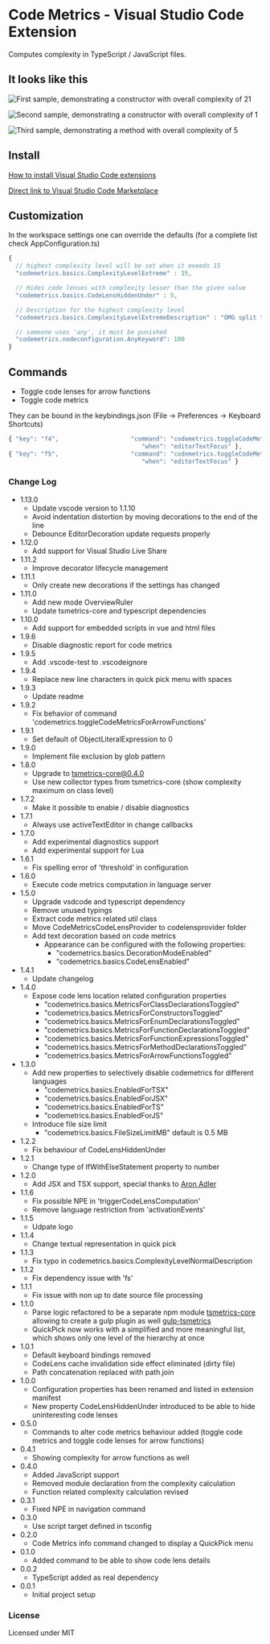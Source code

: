 # Code Metrics - Visual Studio Code Extension

Computes complexity in TypeScript / JavaScript files.

## It looks like this

![First sample, demonstrating a constructor with overall complexity of 21](https://raw.githubusercontent.com/kisstkondoros/codemetrics/master/images/Sample1.png)

![Second sample, demonstrating a constructor with overall complexity of 1](https://raw.githubusercontent.com/kisstkondoros/codemetrics/master/images/Sample2.png)

![Third sample, demonstrating a method with overall complexity of 5](https://raw.githubusercontent.com/kisstkondoros/codemetrics/master/images/Sample3.png)

## Install

[How to install Visual Studio Code extensions](https://code.visualstudio.com/docs/editor/extension-gallery)

[Direct link to Visual Studio Code Marketplace](https://marketplace.visualstudio.com/items?itemName=kisstkondoros.vscode-codemetrics)

## Customization
In the workspace settings one can override the defaults
(for a complete list check AppConfiguration.ts)
```javascript
{
  // highest complexity level will be set when it exeeds 15
  "codemetrics.basics.ComplexityLevelExtreme" : 15,

  // Hides code lenses with complexity lesser than the given value
  "codemetrics.basics.CodeLensHiddenUnder" : 5,

  // Description for the highest complexity level
  "codemetrics.basics.ComplexityLevelExtremeDescription" : "OMG split this up!",

  // someone uses 'any', it must be punished
  "codemetrics.nodeconfiguration.AnyKeyword": 100
}
```

## Commands
- Toggle code lenses for arrow functions
- Toggle code metrics

They can be bound in the keybindings.json (File -> Preferences -> Keyboard Shortcuts)
```javascript
{ "key": "f4",                    "command": "codemetrics.toggleCodeMetricsForArrowFunctions",
                                     "when": "editorTextFocus" },
{ "key": "f5",                    "command": "codemetrics.toggleCodeMetricsDisplayed",
                                     "when": "editorTextFocus" }
```

### Change Log
- 1.13.0
  - Update vscode version to 1.1.10
  - Avoid indentation distortion by moving decorations to the end of the line
  - Debounce EditorDecoration update requests properly
- 1.12.0
  - Add support for Visual Studio Live Share
- 1.11.2
  - Improve decorator lifecycle management
- 1.11.1
  - Only create new decorations if the settings has changed
- 1.11.0
  - Add new mode OverviewRuler
  - Update tsmetrics-core and typescript dependencies
- 1.10.0
  - Add support for embedded scripts in vue and html files
- 1.9.6
  - Disable diagnostic report for code metrics
- 1.9.5
  - Add .vscode-test to .vscodeignore
- 1.9.4
  - Replace new line characters in quick pick menu with spaces
- 1.9.3
  - Update readme
- 1.9.2
  - Fix behavior of command 'codemetrics.toggleCodeMetricsForArrowFunctions'
- 1.9.1
  - Set default of ObjectLiteralExpression to 0
- 1.9.0
  - Implement file exclusion by glob pattern
- 1.8.0
  - Upgrade to tsmetrics-core@0.4.0
  - Use new collector types from tsmetrics-core (show complexity maximum on class level)
- 1.7.2
  - Make it possible to enable / disable diagnostics
- 1.7.1
  - Always use activeTextEditor in change callbacks
- 1.7.0
  - Add experimental diagnostics support
  - Add experimental support for Lua
- 1.6.1
  - Fix spelling error of 'threshold' in configuration
- 1.6.0
  - Execute code metrics computation in language server
- 1.5.0
  - Upgrade vsdcode and typescript dependency
  - Remove unused typings
  - Extract code metrics related util class
  - Move CodeMetricsCodeLensProvider to codelensprovider folder
  - Add text decoration based on code metrics
    - Appearance can be configured with the following properties: 
      - "codemetrics.basics.DecorationModeEnabled"
      - "codemetrics.basics.CodeLensEnabled"
- 1.4.1
  - Update changelog
- 1.4.0
  - Expose code lens location related configuration properties
    - "codemetrics.basics.MetricsForClassDeclarationsToggled"
    - "codemetrics.basics.MetricsForConstructorsToggled"
    - "codemetrics.basics.MetricsForEnumDeclarationsToggled"
    - "codemetrics.basics.MetricsForFunctionDeclarationsToggled"
    - "codemetrics.basics.MetricsForFunctionExpressionsToggled"
    - "codemetrics.basics.MetricsForMethodDeclarationsToggled"
    - "codemetrics.basics.MetricsForArrowFunctionsToggled"
- 1.3.0
  - Add new properties to selectively disable codemetrics for different languages
    - "codemetrics.basics.EnabledForTSX"
    - "codemetrics.basics.EnabledForJSX"
    - "codemetrics.basics.EnabledForTS"
    - "codemetrics.basics.EnabledForJS"
  - Introduce file size limit
    - "codemetrics.basics.FileSizeLimitMB" default is 0.5 MB
- 1.2.2
  - Fix behaviour of CodeLensHiddenUnder
- 1.2.1
  - Change type of IfWithElseStatement property to number
- 1.2.0
  - Add JSX and TSX support, special thanks to [Aron Adler](https://github.com/Arrow7000)
- 1.1.6
  - Fix possible NPE in 'triggerCodeLensComputation'
  - Remove language restriction from 'activationEvents'
- 1.1.5
  - Udpate logo
- 1.1.4
  - Change textual representation in quick pick
- 1.1.3
  - Fix typo in codemetrics.basics.ComplexityLevelNormalDescription
- 1.1.2
  - Fix dependency issue with 'fs'
- 1.1.1
  - Fix issue with non up to date source file processing
- 1.1.0
  - Parse logic refactored to be a separate npm module [tsmetrics-core](https://www.npmjs.com/package/tsmetrics-core) allowing to create a gulp plugin as well [gulp-tsmetrics](https://www.npmjs.com/package/gulp-tsmetrics)
  - QuickPick now works with a simplified and more meaningful list, which shows only one level of the hierarchy at once
- 1.0.1
  - Default keyboard bindings removed
  - CodeLens cache invalidation side effect eliminated (dirty file)
  - Path concatenation replaced with path.join
- 1.0.0
  - Configuration properties has been renamed and listed in extension manifest
  - New property CodeLensHiddenUnder introduced to be able to hide uninteresting code lenses
- 0.5.0
  - Commands to alter code metrics behaviour added (toggle code metrics and toggle code lenses for arrow functions)
- 0.4.1
  - Showing complexity for arrow functions as well
- 0.4.0
  - Added JavaScript support
  - Removed module declaration from the complexity calculation
  - Function related complexity calculation revised
- 0.3.1
  - Fixed NPE in navigation command
- 0.3.0
  - Use script target defined in tsconfig
- 0.2.0
  - Code Metrics info command changed to display a QuickPick menu
- 0.1.0
  - Added command to be able to show code lens details
- 0.0.2
  - TypeScript added as real dependency
- 0.0.1
  - Initial project setup

### License

Licensed under MIT
